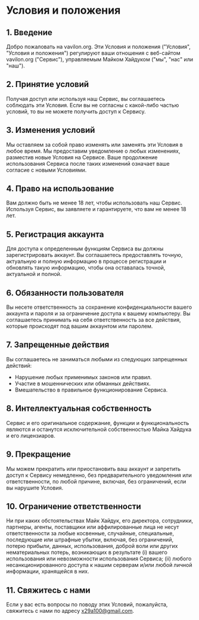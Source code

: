# Условия и положения

## 1. Введение

Добро пожаловать на vavilon.org. Эти Условия и положения ("Условия", "Условия и положения") регулируют ваши отношения с веб-сайтом vavilon.org ("Сервис"), управляемым Майком Хайдуком ("мы", "нас" или "наш").

## 2. Принятие условий

Получая доступ или используя наш Сервис, вы соглашаетесь соблюдать эти Условия. Если вы не согласны с какой-либо частью условий, то вы не можете получить доступ к Сервису.

## 3. Изменения условий

Мы оставляем за собой право изменять или заменять эти Условия в любое время. Мы предоставим уведомление о любых изменениях, разместив новые Условия на Сервисе. Ваше продолжение использования Сервиса после таких изменений означает ваше согласие с новыми Условиями.

## 4. Право на использование

Вам должно быть не менее 18 лет, чтобы использовать наш Сервис. Используя Сервис, вы заявляете и гарантируете, что вам не менее 18 лет.

## 5. Регистрация аккаунта

Для доступа к определенным функциям Сервиса вы должны зарегистрировать аккаунт. Вы соглашаетесь предоставлять точную, актуальную и полную информацию в процессе регистрации и обновлять такую информацию, чтобы она оставалась точной, актуальной и полной.

## 6. Обязанности пользователя

Вы несете ответственность за сохранение конфиденциальности вашего аккаунта и пароля и за ограничение доступа к вашему компьютеру. Вы соглашаетесь принимать на себя ответственность за все действия, которые происходят под вашим аккаунтом или паролем.

## 7. Запрещенные действия

Вы соглашаетесь не заниматься любыми из следующих запрещенных действий:
- Нарушение любых применимых законов или правил.
- Участие в мошеннических или обманных действиях.
- Вмешательство в правильное функционирование Сервиса.

## 8. Интеллектуальная собственность

Сервис и его оригинальное содержание, функции и функциональность являются и останутся исключительной собственностью Майка Хайдука и его лицензиаров.

## 9. Прекращение

Мы можем прекратить или приостановить ваш аккаунт и запретить доступ к Сервису немедленно, без предварительного уведомления или ответственности, по любой причине, включая, без ограничений, если вы нарушите Условия.

## 10. Ограничение ответственности

Ни при каких обстоятельствах Майк Хайдук, его директора, сотрудники, партнеры, агенты, поставщики или аффилированные лица не несут ответственности за любые косвенные, случайные, специальные, последующие или штрафные убытки, включая, без ограничений, потерю прибыли, данных, использования, доброй воли или других нематериальных потерь, возникающих в результате (i) вашего использования или невозможности использования Сервиса; (ii) любого несанкционированного доступа к нашим серверам и/или любой личной информации, хранящейся в них.

## 11. Свяжитесь с нами

Если у вас есть вопросы по поводу этих Условий, пожалуйста, свяжитесь с нами по адресу x29a100@gmail.com.